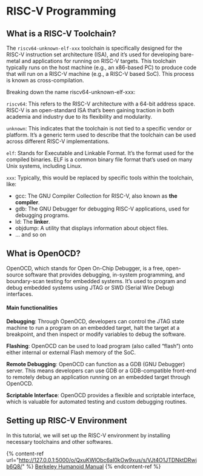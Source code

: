 # RISC-V Programming

## What is a RISC-V Toolchain? <a href="#what-is-a-risc-v-toolchain" id="what-is-a-risc-v-toolchain"></a>

The `riscv64-unknown-elf-xxx` toolchain is specifically designed for the RISC-V instruction set architecture (ISA), and it’s used for developing bare-metal and applications for running on RISC-V targets. This toolchain typically runs on the host machine (e.g., an x86-based PC) to produce code that will run on a RISC-V machine (e.g., a RISC-V based SoC). This process is known as cross-compilation.

Breaking down the name riscv64-unknown-elf-xxx:

`riscv64`: This refers to the RISC-V architecture with a 64-bit address space. RISC-V is an open-standard ISA that’s been gaining traction in both academia and industry due to its flexibility and modularity.

`unknown`: This indicates that the toolchain is not tied to a specific vendor or platform. It’s a generic term used to describe that the toolchain can be used across different RISC-V implementations.

`elf`: Stands for Executable and Linkable Format. It’s the format used for the compiled binaries. ELF is a common binary file format that’s used on many Unix systems, including Linux.

`xxx`: Typically, this would be replaced by specific tools within the toolchain, like:

* gcc: The GNU Compiler Collection for RISC-V, also known as **the compiler**.
* gdb: The GNU Debugger for debugging RISC-V applications, used for debugging programs.
* ld: The **linker**.
* objdump: A utility that displays information about object files.
* … and so on

## What is OpenOCD? <a href="#what-is-openocd" id="what-is-openocd"></a>

OpenOCD, which stands for Open On-Chip Debugger, is a free, open-source software that provides debugging, in-system programming, and boundary-scan testing for embedded systems. It’s used to program and debug embedded systems using JTAG or SWD (Serial Wire Debug) interfaces.

#### Main functionalities <a href="#main-functionalities" id="main-functionalities"></a>

**Debugging**: Through OpenOCD, developers can control the JTAG state machine to run a program on an embedded target, halt the target at a breakpoint, and then inspect or modify variables to debug the software.

**Flashing**: OpenOCD can be used to load program (also called “flash”) onto either internal or external Flash memory of the SoC.

**Remote Debugging**: OpenOCD can function as a GDB (GNU Debugger) server. This means developers can use GDB or a GDB-compatible front-end to remotely debug an application running on an embedded target through OpenOCD.

**Scriptable Interface**: OpenOCD provides a flexible and scriptable interface, which is valuable for automated testing and custom debugging routines.

## Setting up RISC-V Environment <a href="#setting-up-risc-v-environment" id="setting-up-risc-v-environment"></a>

In this tutorial, we will set up the RISC-V environment by installing necessary toolchains and other softwares.

{% content-ref url="http://127.0.0.1:5000/o/QxuKWlObc6aI0kOw9xus/s/VJt4O1JTDNktDRwjb6Q8/" %}
[Berkeley Humanoid Manual](http://127.0.0.1:5000/o/QxuKWlObc6aI0kOw9xus/s/VJt4O1JTDNktDRwjb6Q8/)
{% endcontent-ref %}
